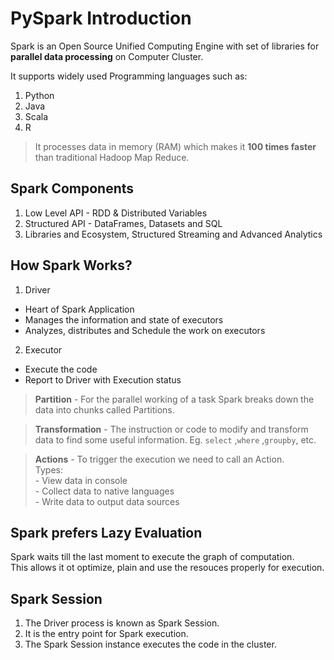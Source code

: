 # <b>PySpark Introduction</b>

Spark is an Open Source Unified Computing Engine with set of libraries for <b>parallel data processing</b> on Computer Cluster.

It supports widely used Programming languages such as:
1. Python
2. Java
3. Scala
4. R
> It processes data in memory (RAM) which makes it <b>100 times faster</b> than traditional Hadoop Map Reduce.

## Spark Components

1. Low Level API - RDD & Distributed Variables
2. Structured API - DataFrames, Datasets and SQL
3. Libraries and Ecosystem, Structured Streaming and Advanced Analytics

## How Spark Works? 
1. Driver
*  Heart of Spark Application
* Manages the information and state of executors
* Analyzes, distributes and Schedule the work on executors
2. Executor
* Execute the code
* Report to Driver with Execution status

> <b>Partition</b> - For the parallel working of a task Spark breaks down the data into chunks called Partitions.

> <b>Transformation</b> - The instruction or code to modify and transform data to find some useful information.
Eg. `select` ,`where` ,`groupby`, etc.

> <b>Actions</b> - To trigger the execution we need to call an Action.<br> Types: <br> - View data in console <br>- Collect data to native languages <br> - Write data to output data sources

## Spark prefers Lazy Evaluation
Spark waits till the last moment to execute the graph of computation.<br> This allows it ot optimize, plain and use the resouces properly for execution.

## Spark Session
1. The Driver process is known as Spark Session.
2. It is the entry point for Spark execution.
3. The Spark Session instance executes the code in the cluster.
